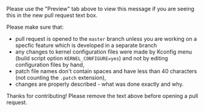 Please use the "Preview" tab above to view this message if you are seeing this in the new pull request text box.

Please make sure that:

- pull request is opened to the `master` branch unless you are working on a specfic feature which is developed in a separate branch
- any changes to kernel configuration files were made by Kconfig menu (build script option `KERNEL_CONFIGURE=yes`) and not by editing configuration files by hand,
- patch file names don't contain spaces and have less than 40 characters (not counting the `.patch` extension),
- changes are properly described - what was done exactly and why.

Thanks for contributing! Please remove the text above before opening a pull request.
